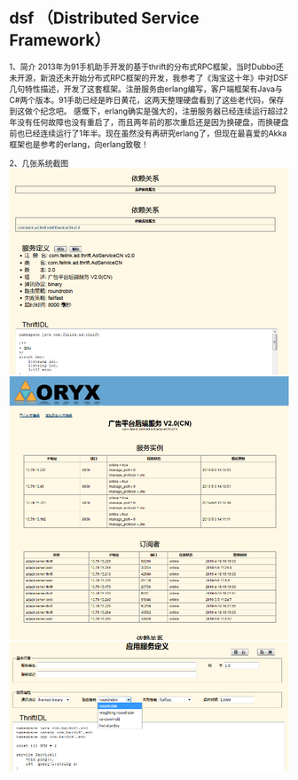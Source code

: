# dsf （Distributed Service Framework）

1、简介
    2013年为91手机助手开发的基于thrift的分布式RPC框架，当时Dubbo还未开源，新浪还未开始分布式RPC框架的开发，我参考了《淘宝这十年》中对DSF几句特性描述，开发了这套框架。注册服务由erlang编写，客户端框架有Java与C#两个版本。91手助已经是昨日黄花，这两天整理硬盘看到了这些老代码，保存到这做个纪念吧。
    感慨下，erlang确实是强大的，注册服务器已经连续运行超过2年没有任何故障也没有重启了，而且两年前的那次重启还是因为换硬盘，而换硬盘前也已经连续运行了1年半。现在虽然没有再研究erlang了，但现在最喜爱的Akka框架也是参考的erlang，向erlang致敬！

2、几张系统截图
![image](./docs/images/1.png)
![image](./docs/images/2.png)
![image](./docs/images/3.png)
